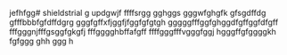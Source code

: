 jefhfgg# shieldstrial
g
updgwjf
ffffsrgg
gghggs
gggwfghgfk
gfsgdffdg
gfffbbbfgfdffdgrg
gggfgffхfjggfjfggfgfgtgh
gggggfffggfghggdfgffggfdfgff
fffgggnjfffgsggfgkgfj
fffgggghbffafgff
ffffgggfffvgggfggj
hgggffgfggggkh
fgfggg
ghh
ggg
h
